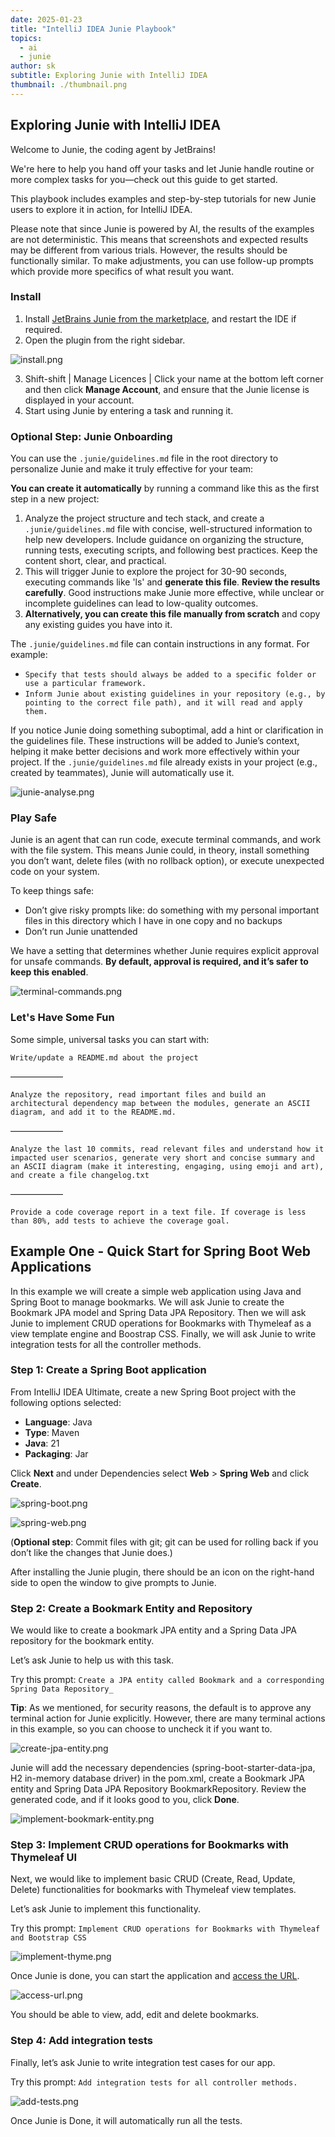 ```yaml
---
date: 2025-01-23
title: "IntelliJ IDEA Junie Playbook"
topics:
  - ai
  - junie
author: sk
subtitle: Exploring Junie with IntelliJ IDEA
thumbnail: ./thumbnail.png
---
```


## Exploring Junie with IntelliJ IDEA

Welcome to Junie, the coding agent by JetBrains!

We're here to help you hand off your tasks and let Junie handle routine or more complex tasks for you—check out this guide to get started.

This playbook includes examples and step-by-step tutorials for new Junie users to explore it in action, for IntelliJ IDEA.

Please note that since Junie is powered by AI, the results of the examples are not deterministic. This means that screenshots and expected results may be different from various trials. However, the results should be functionally similar. To make adjustments, you can use follow-up prompts which provide more specifics of what result you want.

### Install

1. Install [JetBrains Junie from the marketplace](https://plugins.jetbrains.com/plugin/26104-jetbrains-junie), and restart the IDE if required.
2. Open the plugin from the right sidebar.

![install.png](install.png)

3. Shift-shift | Manage Licences | Click your name at the bottom left corner and then click **Manage Account**, and ensure that the Junie license is displayed in your account.
4. Start using Junie by entering a task and running it.

### Optional Step: Junie Onboarding

You can use the `.junie/guidelines.md` file in the root directory to personalize Junie and make it truly effective for your team:

**You can create it automatically** by running a command like this as the first step in a new project:

1. Analyze the project structure and tech stack, and create a `.junie/guidelines.md` file with concise, well-structured information to help new developers. Include guidance on organizing the structure, running tests, executing scripts, and following best practices. Keep the content short, clear, and practical.
2. This will trigger Junie to explore the project for 30-90 seconds, executing commands like 'ls' and **generate this file**. **Review the results carefully**. Good instructions make Junie more effective, while unclear or incomplete guidelines can lead to low-quality outcomes.
3. **Alternatively, you can create this file manually from scratch** and copy any existing guides you have into it.

The `.junie/guidelines.md` file can contain instructions in any format. For example:

- `Specify that tests should always be added to a specific folder or use a particular framework.`
- `Inform Junie about existing guidelines in your repository (e.g., by pointing to the correct file path), and it will read and apply them.`

If you notice Junie doing something suboptimal, add a hint or clarification in the guidelines file. These instructions will be added to Junie’s context, helping it make better decisions and work more effectively within your project.
If the `.junie/guidelines.md` file already exists in your project (e.g., created by teammates), Junie will automatically use it.

![junie-analyse.png](junie-analyse.png)

### Play Safe

Junie is an agent that can run code, execute terminal commands, and work with the file system. This means Junie could, in theory, install something you don’t want, delete files (with no rollback option), or execute unexpected code on your system.

To keep things safe:

- Don’t give risky prompts like: do something with my personal important files in this directory which I have in one copy and no backups
- Don’t run Junie unattended

We have a setting that determines whether Junie requires explicit approval for unsafe commands. **By default, approval is required, and it’s safer to keep this enabled**.

![terminal-commands.png](terminal-commands.png)

### Let's Have Some Fun

Some simple, universal tasks you can start with:

`Write/update a README.md about the project`

——————

`Analyze the repository, read important files and build an architectural dependency map between the modules, generate an ASCII diagram, and add it to the README.md.`

——————

`Analyze the last 10 commits, read relevant files and understand how it impacted user scenarios, generate very short and concise summary and an ASCII diagram (make it interesting, engaging, using emoji and art), and create a file changelog.txt`

——————

`Provide a code coverage report in a text file. If coverage is less than 80%, add tests to achieve the coverage goal.`

## Example One - Quick Start for Spring Boot Web Applications

In this example we will create a simple web application using Java and Spring Boot to manage bookmarks. We will ask Junie to create the Bookmark JPA model and Spring Data JPA Repository. Then we will ask Junie to implement CRUD operations for Bookmarks with Thymeleaf as a view template engine and Boostrap CSS. Finally, we will ask Junie to write integration tests for all the controller methods.

### Step 1: Create a Spring Boot application

From IntelliJ IDEA Ultimate, create a new Spring Boot project with the following options selected:

- **Language**: Java
- **Type**: Maven
- **Java**: 21
- **Packaging**: Jar

Click **Next** and under Dependencies select **Web** > **Spring Web** and click **Create**.

![spring-boot.png](spring-boot.png)

![spring-web.png](spring-web.png)

(**Optional step**: Commit files with git; git can be used for rolling back if you don’t like the changes that Junie does.)

After installing the Junie plugin, there should be an icon on the right-hand side to open the window to give prompts to Junie.

### Step 2: Create a Bookmark Entity and Repository

We would like to create a bookmark JPA entity and a Spring Data JPA repository for the bookmark entity.

Let’s ask Junie to help us with this task.

Try this prompt: `Create a JPA entity called Bookmark and a corresponding Spring Data Repository_`

**Tip**: As we mentioned, for security reasons, the default is to approve any terminal action for Junie explicitly. However, there are many terminal actions in this example, so you can choose to uncheck it if you want to.

![create-jpa-entity.png](create-jpa-entity.png)

Junie will add the necessary dependencies (spring-boot-starter-data-jpa, H2 in-memory database driver) in the pom.xml, create a Bookmark JPA entity and Spring Data JPA Repository BookmarkRepository. Review the generated code, and if it looks good to you, click **Done**.

![implement-bookmark-entity.png](implement-bookmark-entity.png)

### Step 3: Implement CRUD operations for Bookmarks with Thymeleaf UI

Next, we would like to implement basic CRUD (Create, Read, Update, Delete) functionalities for bookmarks with Thymeleaf view templates.

Let’s ask Junie to implement this functionality.

Try this prompt: `Implement CRUD operations for Bookmarks with Thymeleaf and Bootstrap CSS`

![implement-thyme.png](implement-thyme.png)

Once Junie is done, you can start the application and [access the URL](http://localhost:8080/bookmarks).

![access-url.png](access-url.png)

You should be able to view, add, edit and delete bookmarks.

### Step 4: Add integration tests

Finally, let’s ask Junie to write integration test cases for our app.

Try this prompt: `Add integration tests for all controller methods.`

![add-tests.png](add-tests.png)

Once Junie is Done, it will automatically run all the tests.
